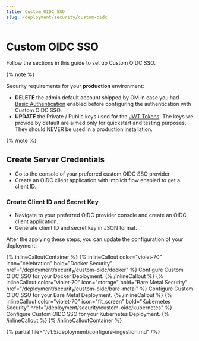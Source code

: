 ```yaml
---
title: Custom OIDC SSO
slug: /deployment/security/custom-oidc
---
```


# Custom OIDC SSO

Follow the sections in this guide to set up Custom OIDC SSO.

{% note %}

Security requirements for your **production** environment:
- **DELETE** the admin default account shipped by OM in case you had [Basic Authentication](/deployment/security/basic-auth)
  enabled before configuring the authentication with Custom OIDC SSO.
- **UPDATE** the Private / Public keys used for the [JWT Tokens](/deployment/security/enable-jwt-tokens). The keys we provide
  by default are aimed only for quickstart and testing purposes. They should NEVER be used in a production installation.

{% /note %}

## Create Server Credentials

- Go to the console of your preferred custom OIDC SSO provider
- Create an OIDC client application with implicit flow enabled to get a client ID.

### Create Client ID and Secret Key

- Navigate to your preferred OIDC provider console and create an OIDC client application.
- Generate client ID and secret key in JSON format.

After the applying these steps, you can update the configuration of your deployment:

{% inlineCalloutContainer %}
  {% inlineCallout
    color="violet-70"
    icon="celebration"
    bold="Docker Security"
    href="/deployment/security/custom-oidc/docker" %}
    Configure Custom OIDC SSO for your Docker Deployment.
  {% /inlineCallout %}
  {% inlineCallout
    color="violet-70"
    icon="storage"
    bold="Bare Metal Security"
    href="/deployment/security/custom-oidc/bare-metal" %}
    Configure Custom OIDC SSO for your Bare Metal Deployment.
  {% /inlineCallout %}
  {% inlineCallout
    color="violet-70"
    icon="fit_screen"
    bold="Kubernetes Security"
    href="/deployment/security/custom-oidc/kubernetes" %}
    Configure Custom OIDC SSO for your Kubernetes Deployment.
  {% /inlineCallout %}
{% /inlineCalloutContainer %}

{% partial file="/v1.5/deployment/configure-ingestion.md" /%}
